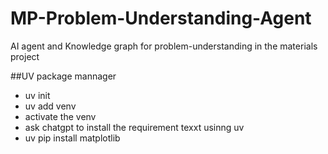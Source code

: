 # MP-Problem-Understanding-Agent
AI agent and Knowledge graph for problem-understanding in the materials project

##UV package mannager
- uv init
- uv add venv
- activate the venv
- ask chatgpt to install the requirement texxt usinng uv
- uv pip install matplotlib

